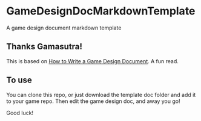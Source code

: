 # GameDesignDocMarkdownTemplate
A game design document markdown template

## Thanks Gamasutra!

This is based on [How to Write a Game Design Document](https://www.gamasutra.com/blogs/LeandroGonzalez/20160726/277928/How_to_Write_a_Game_Design_Document.php). A fun read.


## To use

You can clone this repo, or just download the template doc folder and add it to your game repo. Then edit the game design doc, and away you go!

Good luck!

